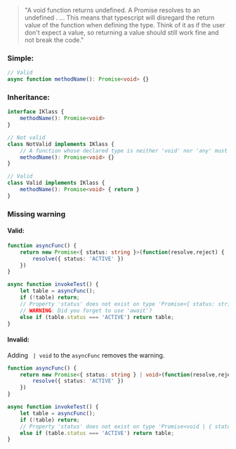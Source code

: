 > "A void function returns undefined. A Promise<void> resolves to an undefined . ... This means that typescript will disregard the return value of the function when defining the type. Think of it as if the user don't expect a value, so returning a value should still work fine and not break the code."

### Simple:
```ts
// Valid
async function methodName(): Promise<void> {}
```

### Inheritance:
```ts
interface IKlass {
    methodName(): Promise<void>
}

// Not valid
class NotValid implements IKlass {
    // A function whose declared type is neither 'void' nor 'any' must return a value.ts(2355)
    methodName(): Promise<void> {}
}

// Valid
class Valid implements IKlass {
    methodName(): Promise<void> { return }
}
```

### Missing warning
#### Valid:
```ts
function asyncFunc() {
    return new Promise<{ status: string }>(function(resolve,reject) {
        resolve({ status: 'ACTIVE' })
    })
}

async function invokeTest() {
    let table = asyncFunc();
    if (!table) return;
    // Property 'status' does not exist on type 'Promise<{ status: string; }>'.ts(2339)
    // WARNING: Did you forget to use 'await'?
    else if (table.status === 'ACTIVE') return table;
}
```

#### Invalid:
Adding ` | void` to the `asyncFunc` removes the warning.

```ts
function asyncFunc() {
    return new Promise<{ status: string } | void>(function(resolve,reject) {
        resolve({ status: 'ACTIVE' })
    })
}

async function invokeTest() {
    let table = asyncFunc();
    if (!table) return;
    // Property 'status' does not exist on type 'Promise<void | { status: string; }>'.ts(2339)
    else if (table.status === 'ACTIVE') return table;
}

```
